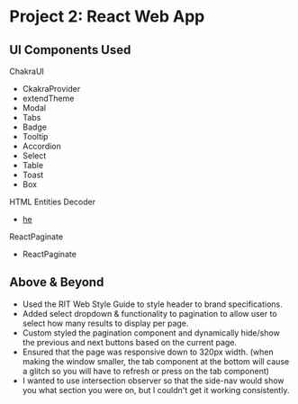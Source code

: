 # Project 2: React Web App

## UI Components Used
ChakraUI
- CkakraProvider
- extendTheme
- Modal
- Tabs
- Badge
- Tooltip
- Accordion
- Select
- Table
- Toast
- Box

HTML Entities Decoder
- <a href='https://www.npmjs.com/package/he'>he</a>

ReactPaginate
- ReactPaginate

## Above & Beyond
- Used the RIT Web Style Guide to style header to brand specifications.
- Added select dropdown & functionality to pagination to allow user to select how many results to display per page.
- Custom styled the pagination component and dynamically hide/show the previous and next buttons based on the current page.
- Ensured that the page was responsive down to 320px width. (when making the window smaller, the tab component at the bottom will cause a glitch so you will have to refresh or press on the tab component)
- I wanted to use intersection observer so that the side-nav would show you what section you were on, but I couldn't get it working consistently.